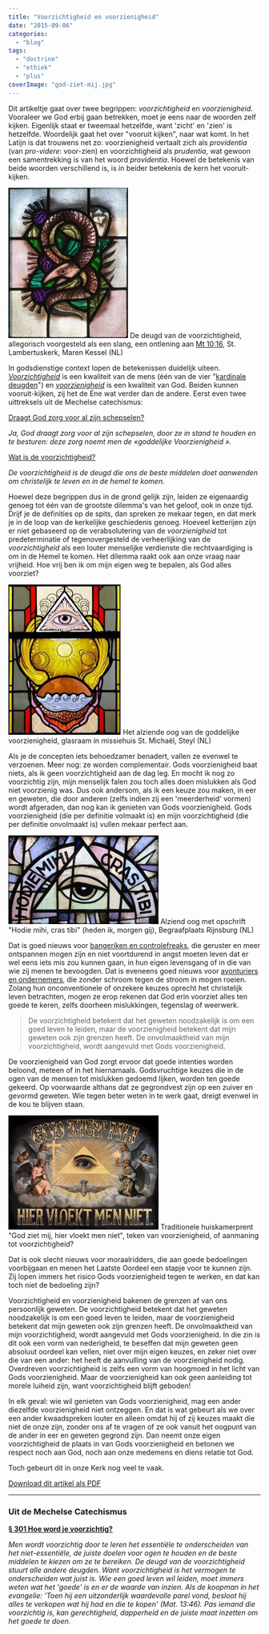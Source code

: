 ```yaml
---
title: "Voorzichtigheid en voorzienigheid"
date: "2015-09-06"
categories: 
  - "blog"
tags: 
  - "doctrine"
  - "ethiek"
  - "plus"
coverImage: "god-ziet-mij.jpg"
---
```


Dit artikeltje gaat over twee begrippen: _voorzichtigheid_ en _voorzienigheid_. Vooraleer we God erbij gaan betrekken, moet je eens naar de woorden zelf kijken. Eigenlijk staat er tweemaal hetzelfde, want 'zicht' en 'zien' is hetzelfde. Woordelijk gaat het over "vooruit kijken", naar wat komt. In het Latijn is dat trouwens net zo: voorzienigheid vertaalt zich als _providentia_ (van _pro-videre_: voor-zien) en voorzichtigheid als _prudentia_, wat gewoon een samentrekking is van het woord _providentia_. Hoewel de betekenis van beide woorden verschillend is, is in beider betekenis de kern het vooruit-kijken.

![De deugd van de voorzichtigheid, allegorisch voorgesteld als een slang, een ontlening aan Mt 10:16, St. Lambertuskerk, Maren Kessel (NL)](images/voorzichtigheid-slang-239x300.jpg) De deugd van de voorzichtigheid, allegorisch voorgesteld als een slang, een ontlening aan [Mt 10:16](http://www.willibrordbijbel.nl/index.php?p=page&i=45847,45873), St. Lambertuskerk, Maren Kessel (NL)

In godsdienstige context lopen de betekenissen duidelijk uiteen. [_Voorzichtigheid_](http://www.brascamp.com/prudentia.htm) is een kwaliteit van de mens (één van de vier "[kardinale deugden](http://tongerlo.org/~tongerlo/2016/06/04/de-kardinale-deugden/)") en [_voorzienigheid_](/blog/gods-voorzienigheid/) is een kwaliteit van God. Beiden kunnen vooruit-kijken, zij het de Ene wat verder dan de andere. Eerst even twee uittreksels uit de Mechelse catechismus:

[Draagt God zorg voor al zijn schepselen?](http://www.hetkatholiekegeloof.nl/sub/39-draagt-god-zorg-voor-al-zi/)

_Ja, God draagt zorg voor al zijn schepselen, door ze in stand te houden en te besturen: deze zorg noemt men de «goddelijke Voorzienigheid »._

[Wat is de voorzichtigheid?](http://www.hetkatholiekegeloof.nl/sub/188-wat-is-de-voorzichtigheid/)

_De voorzichtigheid is de deugd die ons de beste middelen doet aanwenden om christelijk te leven en in de hemel te komen._

Hoewel deze begrippen dus in de grond gelijk zijn, leiden ze eigenaardig genoeg tot één van de grootste dilemma's van het geloof, ook in onze tijd. Drijf je de definities op de spits, dan spreken ze mekaar tegen, en dat merk je in de loop van de kerkelijke geschiedenis genoeg. Hoeveel ketterijen zijn er niet gebaseerd op de verabsolutering van de _voorzienigheid_ tot predeterminatie of tegenovergesteld de verheerlijking van de _voorzichtigheid_ als een louter menselijke verdienste die rechtvaardiging is om in de Hemel te komen. Het dilemma raakt ook aan onze vraag naar vrijheid. Hoe vrij ben ik om mijn eigen weg te bepalen, als God alles voorziet?

![Het alziende oog van de goddelijke voorzienigheid, glasraam in missiehuis St. Michaël, Steyl (NL)](images/providentia-225x300.jpg) Het alziende oog van de goddelijke voorzienigheid, glasraam in missiehuis St. Michaël, Steyl (NL)

Als je de concepten iets behoedzamer benadert, vallen ze evenwel te verzoenen. Meer nog: ze worden complementair. Gods voorzienigheid baat niets, als ik geen voorzichtigheid aan de dag leg. En mocht ik nog zo voorzichtig zijn, mijn menselijk falen zou toch alles doen mislukken als God niet voorzienig was. Dus ook andersom, als ik een keuze zou maken, in eer en geweten, die door anderen (zelfs indien zij een 'meerderheid' vormen) wordt afgeraden, dan nog kan ik genieten van Gods voorzienigheid. Gods voorzienigheid (die per definitie volmaakt is) en mijn voorzichtigheid (die per definitie onvolmaakt is) vullen mekaar perfect aan.

![Alziend oog met opschrift "Hodie mihi, cras tibi" (heden ik, morgen gij), Begraafplaats Rijnsburg (NL)](images/hodie-mihi-cras-tibi-300x177.jpg) Alziend oog met opschrift "Hodie mihi, cras tibi" (heden ik, morgen gij), Begraafplaats Rijnsburg (NL)

Dat is goed nieuws voor [bangeriken en controlefreaks](https://catholic-link.org/7-tips-perfectionists-dont-want-to-hear/), die geruster en meer ontspannen mogen zijn en niet voortdurend in angst moeten leven dat er wel eens iets mis zou kunnen gaan, in hun eigen levensgang of in die van wie zij menen te bevoogden. Dat is eveneens goed nieuws voor [avonturiers en ondernemers](http://biddenonderweg.org/gebed/?uid=3993), die zonder schroom tegen de stroom in mogen roeien. Zolang hun onconventionele of onzekere keuzes oprecht het christelijk leven betrachten, mogen ze erop rekenen dat God erin voorziet alles ten goede te keren, zelfs doorheen mislukkingen, tegenslag of weerwerk.

> De voorzichtigheid betekent dat het geweten noodzakelijk is om een goed leven te leiden, maar de voorzienigheid betekent dat mijn geweten ook zijn grenzen heeft. De onvolmaaktheid van mijn voorzichtigheid, wordt aangevuld met Gods voorzienigheid.

De voorzienigheid van God zorgt ervoor dat goede intenties worden beloond, meteen of in het hiernamaals. Godsvruchtige keuzes die in de ogen van de mensen tot mislukken gedoemd lijken, worden ten goede gekeerd. Op voorwaarde althans dat ze gegrondvest zijn op een zuiver en gevormd geweten. Wie tegen beter weten in te werk gaat, dreigt evenwel in de kou te blijven staan.

![Traditionele huiskamerprent "God ziet mij, hier vloekt men niet", teken van voorzienigheid, of aanmaning tot voorzichtigheid?](images/god-ziet-mij-300x228.jpg) Traditionele huiskamerprent "God ziet mij, hier vloekt men niet", teken van voorzienigheid, of aanmaning tot voorzichtigheid?

Dat is ook slecht nieuws voor moraalridders, die aan goede bedoelingen voorbijgaan en menen het Laatste Oordeel een stapje voor te kunnen zijn. Zij lopen immers het risico Gods voorzienigheid tegen te werken, en dat kan toch niet de bedoeling zijn?

Voorzichtigheid en voorzienigheid bakenen de grenzen af van ons persoonlijk geweten. De voorzichtigheid betekent dat het geweten noodzakelijk is om een goed leven te leiden, maar de voorzienigheid betekent dat mijn geweten ook zijn grenzen heeft. De onvolmaaktheid van mijn voorzichtigheid, wordt aangevuld met Gods voorzienigheid. In die zin is dit ook een vorm van nederigheid, te beseffen dat mijn geweten geen absoluut oordeel kan vellen, niet over mijn eigen keuzes, en zeker niet over die van een ander: het heeft de aanvulling van de voorzienigheid nodig. Overdreven voorzichtigheid is zelfs een vorm van hoogmoed in het licht van Gods voorzienigheid. Maar de voorzienigheid kan ook geen aanleiding tot morele luiheid zijn, want voorzichtigheid blijft geboden!

In elk geval: wie wil genieten van Gods voorzienigheid, mag een ander diezelfde voorzienigheid niet ontzeggen. En dat is wat gebeurt als we over een ander kwaadspreken louter en alleen omdat hij of zij keuzes maakt die niet de onze zijn, zonder ons af te vragen of ze ook vanuit het oogpunt van de ander in eer en geweten gegrond zijn. Dan neemt onze eigen voorzichtigheid de plaats in van Gods voorzienigheid en betonen we respect noch aan God, noch aan onze medemens en diens relatie tot God.

Toch gebeurt dit in onze Kerk nog veel te vaak.

[Download dit artikel als PDF](/portfolio/voorzichtigheid-en-voorzienigheid/)

* * *

### Uit de Mechelse Catechismus

[**§ 301 Hoe word je voorzichtig?**](http://www.hetkatholiekegeloof.nl//pages/sub/3/34768/301_Hoe_word_je_voorzichtig_.html)

_Men wordt voorzichtig door te leren het essentiële te onderscheiden van het niet-essentiële, de juiste doelen voor ogen te houden en de beste middelen te kiezen om ze te bereiken._ _De deugd van de voorzichtigheid stuurt alle andere deugden._ _Want voorzichtigheid is het vermogen te onderscheiden wat juist is._ _Wie een goed leven wil leiden, moet immers weten wat het 'goede' is en er de waarde van inzien._ _Als de koopman in het evangelie: 'Toen hij een uitzonderlijk waardevolle parel vond, besloot hij alles te verkopen wat hij had en die te kopen' (Mat. 13:46)._ _Pas iemand die voorzichtig is, kan gerechtigheid, dapperheid en de juiste maat inzetten om het goede te doen._
